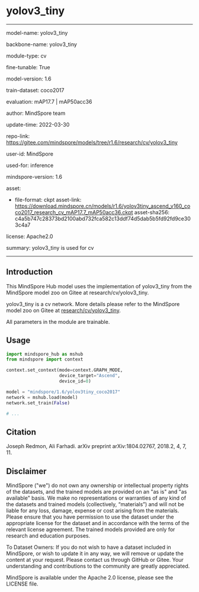 # yolov3_tiny

---

model-name: yolov3_tiny

backbone-name: yolov3_tiny

module-type: cv

fine-tunable: True

model-version: 1.6

train-dataset: coco2017

evaluation: mAP17.7 | mAP50acc36

author: MindSpore team

update-time: 2022-03-30

repo-link: <https://gitee.com/mindspore/models/tree/r1.6/research/cv/yolov3_tiny>

user-id: MindSpore

used-for: inference

mindspore-version: 1.6

asset:

-
    file-format: ckpt
    asset-link: <https://download.mindspore.cn/models/r1.6/yolov3tiny_ascend_v160_coco2017_research_cv_mAP17.7_mAP50acc36.ckpt>
    asset-sha256: c4a5b747c28373bd2100abd732fca582c13ddf74d5dab5b5fd92fd9ce303c4a7

license: Apache2.0

summary: yolov3_tiny is used for cv

---

## Introduction

This MindSpore Hub model uses the implementation of yolov3_tiny from the MindSpore model zoo on Gitee at research/cv/yolov3_tiny.

yolov3_tiny is a cv network. More details please refer to the MindSpore model zoo on Gitee at [research/cv/yolov3_tiny](https://gitee.com/mindspore/models/blob/r1.6/research/cv/yolov3_tiny/README.md).

All parameters in the module are trainable.

## Usage

```python
import mindspore_hub as mshub
from mindspore import context

context.set_context(mode=context.GRAPH_MODE,
                    device_target="Ascend",
                    device_id=0)

model = "mindspore/1.6/yolov3tiny_coco2017"
network = mshub.load(model)
network.set_train(False)

# ...
```

## Citation

Joseph Redmon, Ali Farhadi. arXiv preprint arXiv:1804.02767, 2018.2, 4, 7, 11.

## Disclaimer

MindSpore ("we") do not own any ownership or intellectual property rights of the datasets, and the trained models are provided on an "as is" and "as available" basis. We make no representations or warranties of any kind of the datasets and trained models (collectively, “materials”) and will not be liable for any loss, damage, expense or cost arising from the materials. Please ensure that you have permission to use the dataset under the appropriate license for the dataset and in accordance with the terms of the relevant license agreement. The trained models provided are only for research and education purposes.

To Dataset Owners: If you do not wish to have a dataset included in MindSpore, or wish to update it in any way, we will remove or update the content at your request. Please contact us through GitHub or Gitee. Your understanding and contributions to the community are greatly appreciated.

MindSpore is available under the Apache 2.0 license, please see the LICENSE file.

